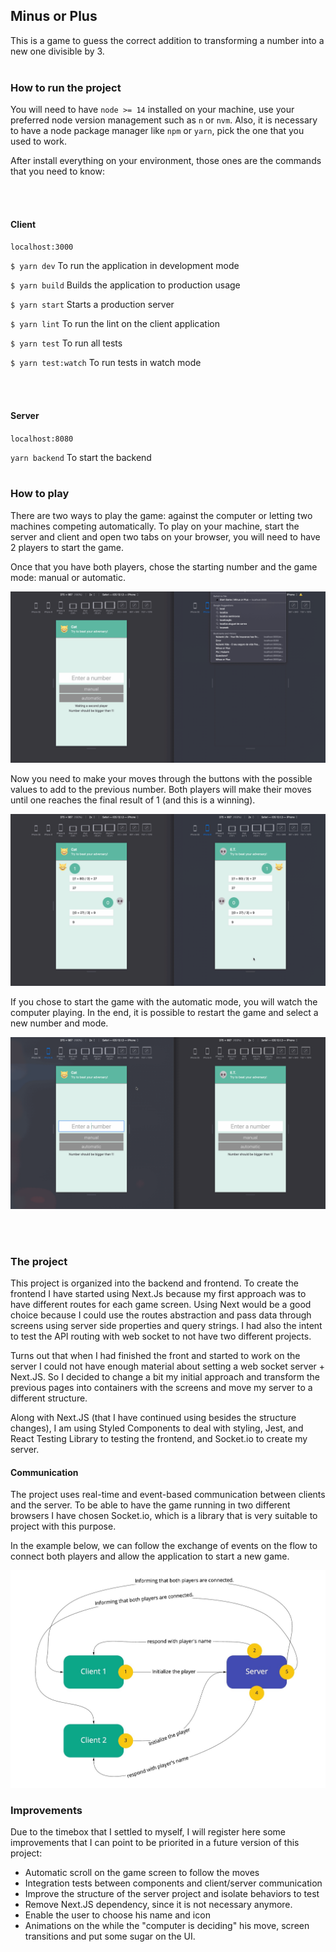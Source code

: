 ## Minus or Plus

This is a game to guess the correct addition to transforming a number into a new one divisible by 3.
<br></br>
### How to run the project

You will need to have `node >= 14` installed on your machine, use your preferred node version management such as `n` or `nvm`. Also, it is necessary to have a node package manager like `npm` or `yarn`, pick the one that you used to work.

After install everything on your environment, those ones are the commands that you need to know:

<br></br>
#### Client 
`localhost:3000`

`$ yarn dev` 
To run the application in development mode

`$ yarn build` 
Builds the application to production usage

`$ yarn start` 
Starts a production server

`$ yarn lint` 
To run the lint on the client application

`$ yarn test` 
To run all tests

`$ yarn test:watch` 
To run tests in watch mode 

<br></br> 
#### Server 
`localhost:8080`

`yarn backend` 
To start the backend
<br></br>
### How to play 

There are two ways to play the game: against the computer or letting two machines competing automatically.
To play on your machine, start the server and client and open two tabs on your browser, you will need to have 2 players to start the game. 

Once that you have both players, chose the starting number and the game mode: manual or automatic.

![Start screen](./doc/assets/start-game.gif)

Now you need to make your moves through the buttons with the possible values to add to the previous number. Both players will make their moves until one reaches the final result of 1 (and this is a winning).

![Game screen in manual mode](./doc/assets/playing-manual.gif)

If you chose to start the game with the automatic mode, you will watch the computer playing. In the end, it is possible to restart the game and select a new number and mode.

![Game screen in automatic mode](./doc/assets/playing-auto.gif)

<br></br>
### The project
This project is organized into the backend and frontend. To create the frontend I have started using Next.Js because my first approach was to have different routes for each game screen. Using Next would be a good choice because I could use the routes abstraction and pass data through screens using server side properties and query strings. I had also the intent to test the API routing with web socket to not have two different projects.

Turns out that when I had finished the front and started to work on the server I could not have enough material about setting a web socket server + Next.JS. So I decided to change a bit my initial approach and transform the previous pages into containers with the screens and move my server to a different structure.

Along with Next.JS (that I have continued using besides the structure changes), I am using Styled Components to deal with styling, Jest, and React Testing Library to testing the frontend, and Socket.io to create my server.

#### Communication

The project uses real-time and event-based communication between clients and the server. To be able to have the game running in two different browsers I have chosen Socket.io, which is a library that is very suitable to project with this purpose.

In the example below, we can follow the exchange of events on the flow to connect both players and allow the application to start a new game.

![Communication between clients and server](./doc/assets/players-communication.jpg)

### Improvements

Due to the timebox that I settled to myself, I will register here some improvements that I can point to be priorited in a future version of this project:
- Automatic scroll on the game screen to follow the moves
- Integration tests between components and client/server communication
- Improve the structure of the server project and isolate behaviors to test
- Remove Next.JS dependency, since it is not necessary anymore.
- Enable the user to choose his name and icon
- Animations on the while the "computer is deciding" his move, screen transitions and put some sugar on the UI.